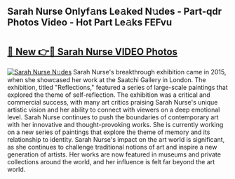 ## Sarah Nurse Onlyf𝚊ns Le𝚊ked N𝚞des - Part-qdr Photos Video - Hot Part Le𝚊ks FEFvu

# <h2><a href="http://ac29781.deff.icu/?id=Sarah+Nurse">🔗 New 👉🔴 Sarah Nurse VIDEO Photos</a></h2>

[![Sarah Nurse N𝚞des](https://i.imgur.com/rIISA9y.gif)](http://ac29781.deff.icu/?id=Sarah+Nurse)
Sarah Nurse's breakthrough exhibition came in 2015, when she showcased her work at the Saatchi Gallery in London. The exhibition, titled "Reflections," featured a series of large-scale paintings that explored the theme of self-reflection. The exhibition was a critical and commercial success, with many art critics praising Sarah Nurse's unique artistic vision and her ability to connect with viewers on a deep emotional level. Sarah Nurse continues to push the boundaries of contemporary art with her innovative and thought-provoking works. She is currently working on a new series of paintings that explore the theme of memory and its relationship to identity. Sarah Nurse's impact on the art world is significant, as she continues to challenge traditional notions of art and inspire a new generation of artists. Her works are now featured in museums and private collections around the world, and her influence is felt far beyond the art world.
